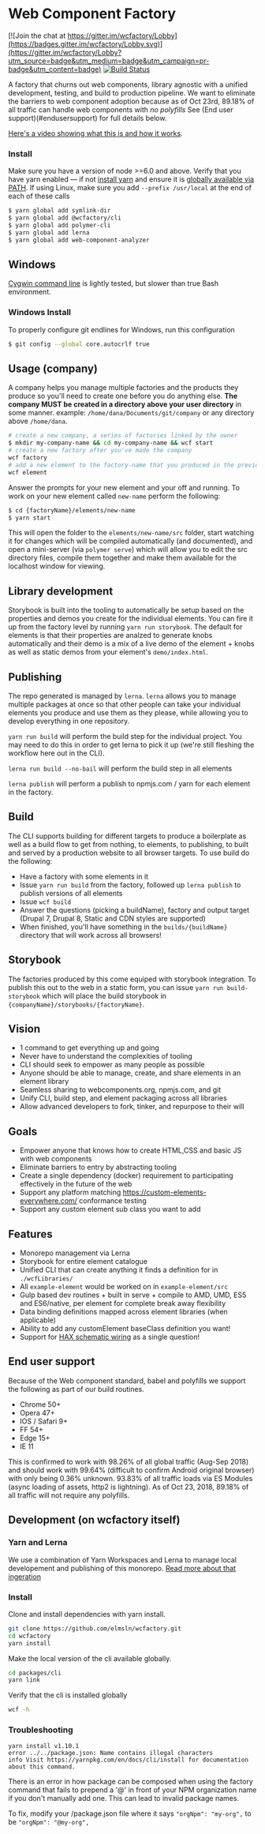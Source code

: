 # Web Component Factory

[![Join the chat at https://gitter.im/wcfactory/Lobby](https://badges.gitter.im/wcfactory/Lobby.svg)](https://gitter.im/wcfactory/Lobby?utm_source=badge&utm_medium=badge&utm_campaign=pr-badge&utm_content=badge)
[![Build Status](https://travis-ci.com/elmsln/WCFactory.svg?branch=master)](https://travis-ci.com/elmsln/WCFactory)

A factory that churns out web components, library agnostic with a unified development, testing, and build to production pipeline. We want to eliminate the barriers to web component adoption because as of Oct 23rd, 89.18% of all traffic can handle web components with *no polyfills* See (End user support)(#endusersupport) for full details below.

[Here's a video showing what this is and how it works](https://www.youtube.com/playlist?list=PLJQupiji7J5cAv7Jfr1V8FvUTx_jJrmCl).

### Install

Make sure you have a version of node >=6.0 and above.
Verify that you have yarn enabled — if not [install yarn](https://yarnpkg.com/lang/en/docs/install/) and ensure it is [globally available via PATH](https://yarnpkg.com/lang/en/docs/cli/global/). If using Linux, make sure you add `--prefix /usr/local` at the end of each of these calls
```bash
$ yarn global add symlink-dir
$ yarn global add @wcfactory/cli
$ yarn global add polymer-cli
$ yarn global add lerna
$ yarn global add web-component-analyzer
```

## Windows

[Cygwin command line](https://www.cygwin.com/) is lightly tested, but slower than true Bash environment.

### Windows Install

To properly configure git endlines for Windows, run this configuration
```bash
$ git config --global core.autocrlf true
```

## Usage (company)
A company helps you manage multiple factories and the products they produce so you'll need to create one before you do anything else. **The company MUST be created in a directory above your user directory** in some manner. example: `/home/dana/Documents/git/company` or any directory above `/home/dana`.
```bash
# create a new company, a series of factories linked by the owner
$ mkdir my-company-name && cd my-company-name && wcf start
# create a new factory after you've made the company
wcf factory
# add a new element to the factory-name that you produced in the previous step
wcf element
```
Answer the prompts for your new element and your off and running. To work on your new element called `new-name` perform the following:
```bash
$ cd {factoryName}/elements/new-name
$ yarn start
```
This will open the folder to the `elements/new-name/src` folder, start watching it for changes which will be compiled automatically (and documented), and open a mini-server (via `polymer serve`) which will allow you to edit the src directory files, compile them together and make them available for the localhost window for viewing.

## Library development
Storybook is built into the tooling to automatically be setup based on the properties and demos you create for the individual elements. You can fire it up from the factory level by running `yarn run storybook`. The default for elements is that their properties are analzed to generate knobs automatically and their demo is a mix of a live demo of the element + knobs as well as static demos from your element's `demo/index.html`.

## Publishing
The repo generated is managed by `lerna`. `lerna` allows you to manage multiple packages at once so that other people can take your individual elements you produce and use them as they please, while allowing you to develop everything in one repository.

`yarn run build` will perform the build step for the individual project. You may need to do this in order to get lerna to pick it up (we're still fleshing the workflow here out in the CLI).

`lerna run build --no-bail` will perform the build step in all elements

`lerna publish` will perform a publish to npmjs.com / yarn for each element in the factory.

## Build
The CLI supports building for different targets to produce a boilerplate as well as a build flow to get from nothing, to elements, to publishing, to built and served by a production website to all browser targets. To use build do the following:
- Have a factory with some elements in it
- Issue `yarn run build` from the factory, followed up `lerna publish` to publish versions of all elements
- Issue `wcf build`
- Answer the questions (picking a buildName), factory and output target (Drupal 7, Drupal 8, Static and CDN styles are supported)
- When finished, you'll have something in the `builds/{buildName}` directory that will work across all browsers!

## Storybook
The factories produced by this come equiped with storybook integration. To publish this out to the web in a static form, you can issue `yarn run build-storybook` which will place the build storybook in `{companyName}/storybooks/{factoryName}`.

## Vision
- 1 command to get everything up and going
- Never have to understand the complexities of tooling
- CLI should seek to empower as many people as possible
- Anyone should be able to manage, create, and share elements in an element library
- Seamless sharing to webcomponents.org, npmjs.com, and git
- Unify CLI, build step, and element packaging across all libraries
- Allow advanced developers to fork, tinker, and repurpose to their will

## Goals
- Empower anyone that knows how to create HTML,CSS and basic JS with web components
- Eliminate barriers to entry by abstracting tooling
- Create a single dependency (docker) requirement to participating effectively in the future of the web
- Support any platform matching https://custom-elements-everywhere.com/ conformance testing
- Support any custom element sub class you want to add

## Features
- Monorepo management via Lerna
- Storybook for entire element catalogue
- Unified CLI that can create anything it finds a definition for in `./wcfLibraries/`
- All `example-element` would be worked on in `example-element/src`
- Gulp based dev routines + built in serve + compile to AMD, UMD, ES5 and ES6/native, per element for complete break away flexibility
- Data binding definitions mapped across element libraries (when applicable)
- Ability to add any customElement baseClass definition you want!
- Support for [HAX schematic wiring](http://haxtheweb.org/) as a single question!

## End user support
Because of the Web component standard, babel and polyfills we support the following as part of our build routines.
- Chrome 50+
- Opera 47+
- IOS / Safari 9+
- FF 54+
- Edge 15+
- IE 11

This is confirmed to work with 98.26% of all global traffic (Aug-Sep 2018) and should work with 99.64% (difficult to confirm Android original browser) with only being 0.36% unknown. 93.83% of all traffic loads via ES Modules (async loading of assets, http2 is lightning). As of Oct 23, 2018, 89.18% of all traffic will not require any polyfills.

## Development (on wcfactory itself)

### Yarn and Lerna

We use a combination of Yarn Workspaces and Lerna to manage local developement and publishing of this monorepo. [Read more about that ingeration](https://yarnpkg.com/blog/2017/08/02/introducing-workspaces/#managing-dependencies-of-workspaces)

### Install

Clone and install dependencies with yarn install.

```bash
git clone https://github.com/elmsln/wcfactory.git
cd wcfactory
yarn install
```

Make the local version of the cli available globally.

```bash
cd packages/cli
yarn link
```

Verify that the cli is installed globally

```bash
wcf -h
```

### Troubleshooting

```
yarn install v1.10.1
error ../../package.json: Name contains illegal characters
info Visit https://yarnpkg.com/en/docs/cli/install for documentation about this command.
```

There is an error in how package can be composed when using the factory command that fails to prepend a '@' in front of your NPM organization name if you don't manually add one.  This can lead to invalid package names.

To fix, modify your /package.json file where it says ```"orgNpm": "my-org",``` to be ```"orgNpm": "@my-org",```
